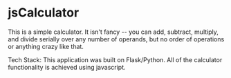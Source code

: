 jsCalculator
============

This is a simple calculator.  It isn't fancy -- you can add, subtract, multiply, and divide serially over any number of operands, but no order of operations or anything crazy like that.

Tech Stack:
This application was built on Flask/Python.  All of the calculator functionality is achieved using javascript.
